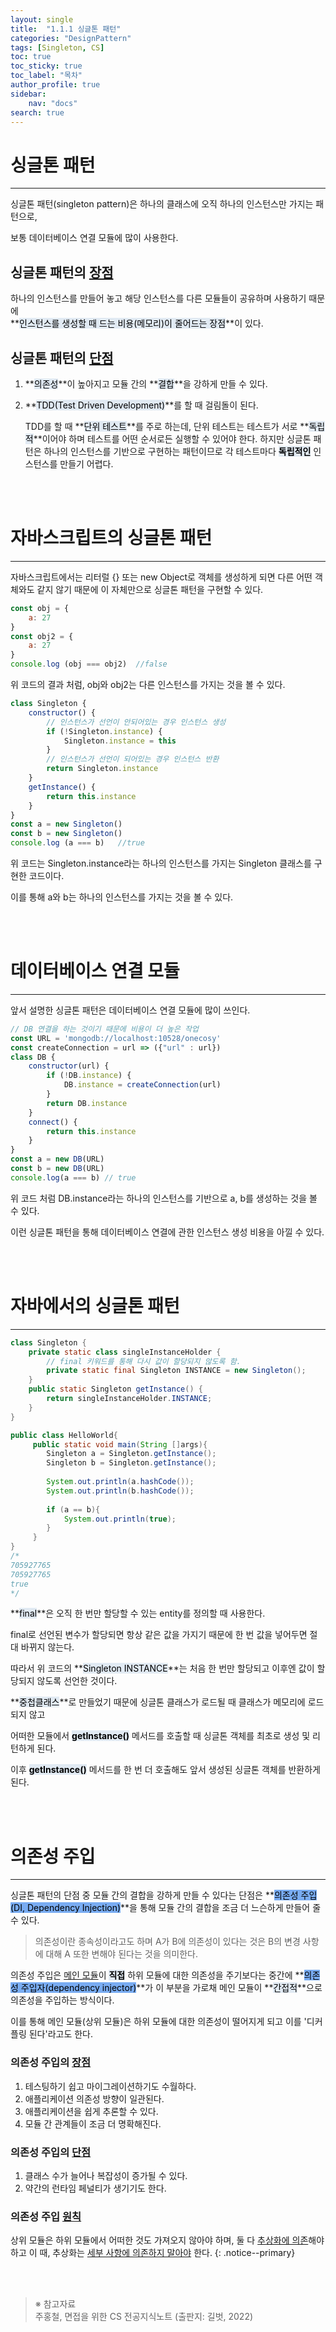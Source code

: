 ```yaml
---
layout: single
title:  "1.1.1 싱글톤 패턴"
categories: "DesignPattern" 
tags: [Singleton, CS]
toc: true
toc_sticky: true
toc_label: "목차"
author_profile: true
sidebar:
    nav: "docs"
search: true
---
```


# 싱글톤 패턴
<hr/>

싱글톤 패턴(singleton pattern)은 하나의 클래스에 오직 하나의 인스턴스만 가지는 패턴으로, 

보통 데이터베이스 연결 모듈에 많이 사용한다.

## 싱글톤 패턴의 <u>장점</u>

하나의 인스턴스를 만들어 놓고 해당 인스턴스를 다른 모듈들이 공유하며 사용하기 때문에<br/>
**<mark style='background-color: #E1EAF3'>인스턴스를 생성할 때 드는 비용(메모리)이 줄어드는 장점</mark>**이 있다.

## 싱글톤 패턴의 <u>단점</u>

1. **<mark style='background-color: #E1EAF3'>의존성</mark>**이 높아지고 모듈 간의 **<mark style='background-color: #E1EAF3'>결합</mark>**을 강하게 만들 수 있다.

2. **<mark style='background-color: #E1EAF3'>TDD(Test Driven Development)</mark>**를 할 때 걸림돌이 된다.<br/>
   
   TDD를 할 때 **<mark style='background-color: #E1EAF3'>단위 테스트</mark>**를 주로 하는데, 단위 테스트는 테스트가 서로 **<mark style='background-color: #E1EAF3'>독립적</mark>**이어야 하며 테스트를 어떤 순서로든 실행할 수 있어야 한다. 하지만 싱글톤 패턴은 하나의 인스턴스를 기반으로 구현하는 패턴이므로 각 테스트마다 **<mark style='background-color: #E1EAF3'>독립적인</mark>** 인스턴스를 만들기 어렵다.

<br/><br/>

# 자바스크립트의 싱글톤 패턴
<hr/>

자바스크립트에서는 리터럴 {} 또는 new Object로 객체를 생성하게 되면 다른 어떤 객체와도 같지 않기 때문에 이 자체만으로 싱글톤 패턴을 구현할 수 있다.

```js
const obj = {
    a: 27
}
const obj2 = {
    a: 27
}
console.log (obj === obj2)  //false
```

위 코드의 결과 처럼, obj와 obj2는 다른 인스턴스를 가지는 것을 볼 수 있다.

```js
class Singleton {
    constructor() {
        // 인스턴스가 선언이 안되어있는 경우 인스턴스 생성
        if (!Singleton.instance) {
            Singleton.instance = this
        }
        // 인스턴스가 선언이 되어있는 경우 인스턴스 반환
        return Singleton.instance
    }
    getInstance() {
        return this.instance
    }
}
const a = new Singleton()
const b = new Singleton()
console.log (a === b)   //true
```

위 코드는 Singleton.instance라는 하나의 인스턴스를 가지는 Singleton 클래스를 구현한 코드이다.

이를 통해 a와 b는 하나의 인스턴스를 가지는 것을 볼 수 있다.

<br/><br/>

# 데이터베이스 연결 모듈
<hr/>

앞서 설명한 싱글톤 패턴은 데이터베이스 연결 모듈에 많이 쓰인다.

```js
// DB 연결을 하는 것이기 때문에 비용이 더 높은 작업 
const URL = 'mongodb://localhost:10528/onecosy' 
const createConnection = url => ({"url" : url})    
class DB {
    constructor(url) {
        if (!DB.instance) { 
            DB.instance = createConnection(url)
        }
        return DB.instance
    }
    connect() {
        return this.instance
    }
}
const a = new DB(URL)
const b = new DB(URL) 
console.log(a === b) // true
```
위 코드 처럼 DB.instance라는 하나의 인스턴스를 기반으로 a, b를 생성하는 것을 볼 수 있다.

이런 싱글톤 패턴을 통해 데이터베이스 연결에 관한 인스턴스 생성 비용을 아낄 수 있다.

<br/><br/>

# 자바에서의 싱글톤 패턴
<hr/>

```java
class Singleton {
    private static class singleInstanceHolder {
        // final 키워드를 통해 다시 값이 할당되지 않도록 함.
        private static final Singleton INSTANCE = new Singleton();
    }
    public static Singleton getInstance() {
        return singleInstanceHolder.INSTANCE;
    }
}

public class HelloWorld{ 
     public static void main(String []args){ 
        Singleton a = Singleton.getInstance(); 
        Singleton b = Singleton.getInstance(); 
        
        System.out.println(a.hashCode());
        System.out.println(b.hashCode());  
        
        if (a == b){
            System.out.println(true); 
        } 
     }
}
/*
705927765
705927765
true
*/
```

**<mark style='background-color: #E1EAF3'>final</mark>**은 오직 한 번만 할당할 수 있는 entity를 정의할 때 사용한다.

final로 선언된 변수가 할당되면 항상 같은 값을 가지기 때문에 한 번 값을 넣어두면 절대 바뀌지 않는다.

따라서 위 코드의 **<mark style='background-color: #E1EAF3'>Singleton INSTANCE</mark>**는 처음 한 번만 할당되고 이후엔 값이 할당되지 않도록 선언한 것이다.

**<mark style='background-color: #E1EAF3'>중첩클래스</mark>**로 만들었기 때문에 싱글톤 클래스가 로드될 때 클래스가 메모리에 로드되지 않고 

어떠한 모듈에서 **<mark style='background-color: #E1EAF3'>getInstance()</mark>** 메서드를 호출할 때 싱글톤 객체를 최초로 생성 및 리턴하게 된다.

이후 **<mark style='background-color: #E1EAF3'>getInstance()</mark>** 메서드를 한 번 더 호출해도 앞서 생성된 싱글톤 객체를 반환하게 된다.

<br/><br/>

# 의존성 주입
<hr/>

싱글톤 패턴의 단점 중 모듈 간의 결합을 강하게 만들 수 있다는 단점은 **<mark style='background-color: #79ACF2'>의존성 주입(DI, Dependency Injection)</mark>**을 통해 모듈 간의 결합을 조금 더 느슨하게 만들어 줄 수 있다.

> 의존성이란 종속성이라고도 하며 A가 B에 의존성이 있다는 것은 B의 변경 사항에 대해 A 또한 변해야 된다는 것을 의미한다.

의존성 주입은 <u>메인 모듈</u>이 **<mark style='background-color: #E1EAF3'>직접</mark>** 하위 모듈에 대한 의존성을 주기보다는 중간에 **<mark style='background-color: #79ACF2'>의존성 주입자(dependency injector)</mark>**가 이 부분을 가로채 메인 모듈이 **<mark style='background-color: #E1EAF3'>간접적</mark>**으로 의존성을 주입하는 방식이다.

이를 통해 메인 모듈(상위 모듈)은 하위 모듈에 대한 의존성이 떨어지게 되고 이를 '디커플링 된다'라고도 한다.

### 의존성 주입의 <u>장점</u>

1. 테스팅하기 쉽고 마이그레이션하기도 수월하다.
2. 애플리케이션 의존성 방향이 일관된다.
3. 애플리케이션을 쉽게 추론할 수 있다.
4. 모듈 간 관계들이 조금 더 명확해진다.

### 의존성 주입의 <u>단점</u>

1. 클래스 수가 늘어나 복잡성이 증가될 수 있다.
2. 약간의 런타임 페널티가 생기기도 한다.

### 의존성 주입 <u>원칙</u>

상위 모듈은 하위 모듈에서 어떠한 것도 가져오지 않아야 하며, 둘 다 <u>추상화에 의존</u>해야하고 이 때, 추상화는 <u>세부 사항에 의존하지 말아야</u> 한다.
{: .notice--primary}

<br/><br/>

> ※ 참고자료<br/>
> 주홍철, 면접을 위한 CS 전공지식노트 (출판지: 길벗, 2022)